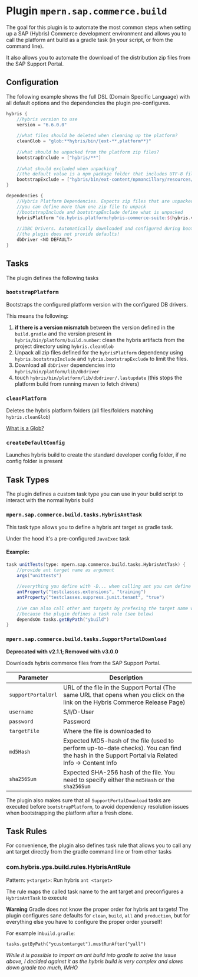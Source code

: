 # Plugin `mpern.sap.commerce.build`

The goal for this plugin is to automate the most common steps when setting up a SAP (Hybris) Commerce development environment and allows you to call the platform ant build as a gradle task (in your script, or from the command line).

It also allows you to automate the download of the distribution zip files from the SAP Support Portal.

## Configuration 
 
The following example shows the full DSL (Domain Specific Language) with all default options and the dependencies the 
plugin pre-configures.

```groovy
hybris {
    //hybris version to use
    version = "6.6.0.0"
    
    //what files should be deleted when cleaning up the platform?
    cleanGlob = "glob:**hybris/bin/{ext-**,platform**}"
    
    //what should be unpacked from the platform zip files?
    bootstrapInclude = ["hybris/**"]
    
    //what should excluded when unpacking?
    //the default value is a npm package folder that includes UTF-8 filenames, which lead to problems on linux
    bootstrapExclude = ["hybris/bin/ext-content/npmancillary/resources/npm/node_modules/http-server/node_modules/ecstatic/test/**"]
}

dependencies {
    //Hybris Platform Dependencies. Expects zip files that are unpacked into the project root folder
    //you can define more than one zip file to unpack
    //bootstrapInclude and bootstrapExclude define what is unpacked
    hybrisPlatform "de.hybris.platform:hybris-commerce-suite:${hybris.version}@zip"
    
    //JDBC Drivers. Automatically downloaded and configured during bootstrap, if a dependency is configured
    //the plugin does not provide defaults!
    dbDriver <NO DEFAULT>
}
```

## Tasks

The plugin defines the following tasks

### `bootstrapPlatform`

Bootstraps the configured platform version with the configured DB drivers.

This means the following:

1. **if there is a version mismatch** between the version defined
   in the `build.gradle` and the version present in `hybris/bin/platform/build.number`:
   clean the hybris artifacts from the project directory using `hybris.cleanGlob`
1. Unpack all zip files defined for the `hybrisPlatform` dependency using `hybris.bootstrapInclude` and
   `hybris.bootstrapExclude` to limit the files.
1. Download all `dbDriver` dependencies into `hybris/bin/platform/lib/dbdriver`
1. touch `hybris/bin/platform/lib/dbdriver/.lastupdate`
   (this stops the platform build from running maven to fetch drivers)

### `cleanPlatform`

Deletes the hybris platform folders (all files/folders matching `hybris.cleanGlob`)

[What is a Glob?](https://docs.oracle.com/javase/tutorial/essential/io/fileOps.html#glob)

### `createDefaultConfig`

Launches hybris build to create the standard developer config folder, if no config folder is present

## Task Types

The plugin defines a custom task type you can use in your build script to interact with the normal hybris build

### `mpern.sap.commerce.build.tasks.HybrisAntTask`

This task type allows you to define a hybris ant target as gradle task.

Under the hood it's a pre-configured `JavaExec` task

#### Example:

```groovy
task unitTests(type: mpern.sap.commerce.build.tasks.HybrisAntTask) {
    //provide ant target name as argument
    args("unittests")
    
    //everything you define with -D... when calling ant you can define via antProperty
    antProperty("testclasses.extensions", "training")
    antProperty("testclasses.suppress.junit.tenant", "true")
    
    //we can also call other ant targets by prefexing the target name with `y`
    //because the plugin defines a task rule (see below)
    dependsOn tasks.getByPath("ybuild")
}
```

### `mpern.sap.commerce.build.tasks.SupportPortalDownload`

**Deprecated with v2.1.1; Removed with v3.0.0**

Downloads hybris commerce files from the SAP Support Portal.

| Parameter     | Description |
| ------------- | ------------- |
| `supportPortalUrl` | URL of the file in the Support Portal (The same URL that opens when you click on the link on the Hybris Commerce Release Page) |
| `username`         | S/I/D-User |
| `password`         | Password  |
| `targetFile`       | Where the file is downloaded to |
| `md5Hash`          | Expected MD5-hash of the file (used to perform up-to-date checks). You can find the hash in the Support Portal via Related Info -> Content Info |
| `sha256Sum`        | Expected SHA-256 hash of the file. You need to specify either the `md5Hash` or the `sha256Sum` |

The plugin also makes sure that all `SupportPortalDownload` tasks are executed before `bootstrapPlatform`, to avoid
dependency resolution issues when bootstrapping the platform after a fresh clone.

## Task Rules

For convenience, the plugin also defines task rule that allows you to call any ant target directly from the gradle
command line or from other tasks


### com.hybris.yps.build.rules.HybrisAntRule

Pattern: `y<target>`: Run hybris `ant <target>`

The rule maps the called task name to the ant target and preconfigures a `HybrisAntTask` to execute

**Warning** Gradle does not know the proper order for hybris ant targets! The plugin configures sane defaults for
`clean`, `build`, `all` and `production`, but for everything else you have to configure the proper order
yourself!

For example in`build.gradle`:
````
tasks.getByPath("ycustomtarget").mustRunAfter("yall")
````
*While it is possible to import an ant build into gradle to solve the issue above, I decided against it as the hybris build is very complex and slows down gradle too much, IMHO*